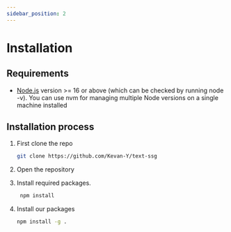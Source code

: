 ```yaml
---
sidebar_position: 2
---
```


# Installation

## Requirements​

- [Node.js](https://nodejs.dev/) version >= 16 or above (which can be checked by running node -v). You can use nvm for managing multiple Node versions on a single machine installed

## Installation process

1. First clone the repo

   ```bash
   git clone https://github.com/Kevan-Y/text-ssg
   ```

2. Open the repository
3. Install required packages.

   ```bash
    npm install
   ```

4. Install our packages

   ```bash
   npm install -g .
   ```
